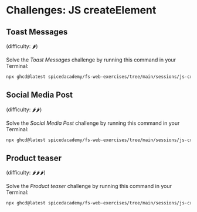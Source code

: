 # Challenges: JS createElement

## Toast Messages

(difficulty: 🌶️)

Solve the _Toast Messages_ challenge by running this command in your Terminal:

```bash
npx ghcd@latest spicedacademy/fs-web-exercises/tree/main/sessions/js-createelement/toast-messages
```

## Social Media Post

(difficulty: 🌶️🌶️)

Solve the _Social Media Post_ challenge by running this command in your Terminal:

```bash
npx ghcd@latest spicedacademy/fs-web-exercises/tree/main/sessions/js-createelement/social-media-post
```

## Product teaser

(difficulty: 🌶️🌶️🌶️)

Solve the _Product teaser_ challenge by running this command in your Terminal:

```bash
npx ghcd@latest spicedacademy/fs-web-exercises/tree/main/sessions/js-createelement/product-teaser
```
